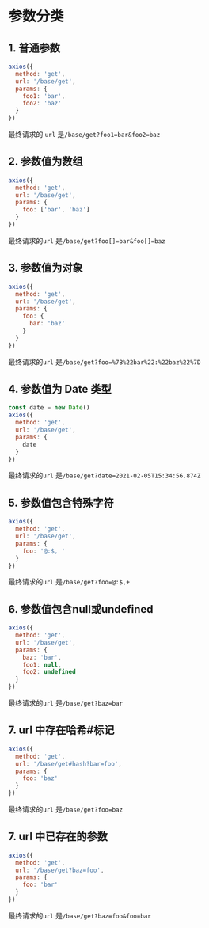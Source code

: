 # 参数分类

## 1. 普通参数
```javascript
axios({
  method: 'get',
  url: '/base/get',
  params: {
    foo1: 'bar',
    foo2: 'baz'
  }
})
```
最终请求的 `url` 是`/base/get?foo1=bar&foo2=baz`

## 2. 参数值为数组
```javascript
axios({
  method: 'get',
  url: '/base/get',
  params: {
    foo: ['bar', 'baz']
  }
})
```
最终请求的`url` 是`/base/get?foo[]=bar&foo[]=baz`

## 3. 参数值为对象
```javascript
axios({
  method: 'get',
  url: '/base/get',
  params: {
    foo: {
      bar: 'baz'
    }
  }
})
```
最终请求的`url` 是`/base/get?foo=%7B%22bar%22:%22baz%22%7D`

## 4. 参数值为 Date 类型
```javascript
const date = new Date()
axios({
  method: 'get',
  url: '/base/get',
  params: {
    date
  }
})
```
最终请求的`url` 是`/base/get?date=2021-02-05T15:34:56.874Z`

## 5. 参数值包含特殊字符
```javascript
axios({
  method: 'get',
  url: '/base/get',
  params: {
    foo: '@:$, '
  }
})
```
最终请求的`url` 是`/base/get?foo=@:$,+`

## 6. 参数值包含null或undefined
```javascript
axios({
  method: 'get',
  url: '/base/get',
  params: {
    baz: 'bar',
    foo1: null,
    foo2: undefined
  }
})
```
最终请求的`url` 是`/base/get?baz=bar`

## 7. url 中存在哈希#标记
```javascript
axios({
  method: 'get',
  url: '/base/get#hash?bar=foo',
  params: {
    foo: 'baz'
  }
})
```
最终请求的`url` 是`/base/get?foo=baz`

## 7. url 中已存在的参数
```javascript
axios({
  method: 'get',
  url: '/base/get?baz=foo',
  params: {
    foo: 'bar'
  }
})
```
最终请求的`url` 是`/base/get?baz=foo&foo=bar`
